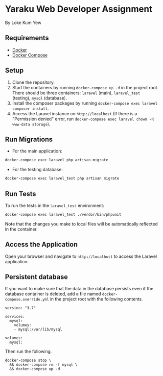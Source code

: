 # Yaraku Web Developer Assignment

By Loke Kum Yew

## Requirements

- [Docker](https://docs.docker.com/install)
- [Docker Compose](https://docs.docker.com/compose/install)

## Setup

1. Clone the repository.
2. Start the containers by running `docker-compose up -d` in the project root. There should be three containers: `laravel` (main), `laravel_test` (testing), `mysql` (database).
3. Install the composer packages by running `docker-compose exec laravel composer install`.
4. Access the Laravel instance on `http://localhost` (If there is a "Permission denied" error, run `docker-compose exec laravel chown -R www-data storage`).

## Run Migrations

- For the main application:

```bash
docker-compose exec laravel php artisan migrate
```

- For the testing database:

```bash
docker-compose exec laravel_test php artisan migrate
```

## Run Tests

To run the tests in the `laravel_test` environment:

```bash
docker-compose exec laravel_test ./vendor/bin/phpunit
```

Note that the changes you make to local files will be automatically reflected in the container.

## Access the Application

Open your browser and navigate to `http://localhost` to access the Laravel application.


## Persistent database

If you want to make sure that the data in the database persists even if the database container is deleted, add a file named `docker-compose.override.yml` in the project root with the following contents.
```
version: "3.7"

services:
  mysql:
    volumes:
    - mysql:/var/lib/mysql

volumes:
  mysql:
```
Then run the following.
```
docker-compose stop \
  && docker-compose rm -f mysql \
  && docker-compose up -d
``` 
